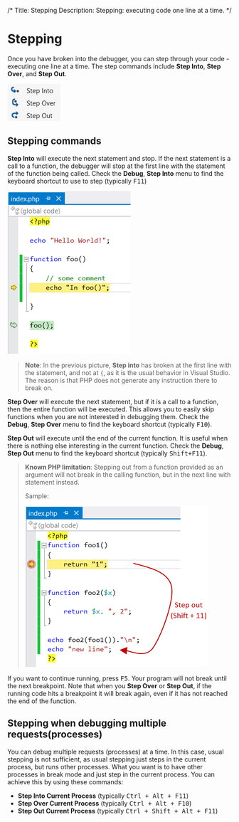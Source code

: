/*
Title: Stepping
Description: Stepping: executing code one line at a time.
*/

# Stepping

Once you have broken into the debugger, you can step through your code - executing one line at a time. The step commands include **Step Into**, **Step Over**, and **Step Out**.

![Step commands](imgs\step-commands.png)

## Stepping commands

**Step Into** will execute the next statement and stop. If the next statement is a call to a function, the debugger will stop at the first line with the statement of the function being called. Check the **Debug**, **Step Into** menu to find the keyboard shortcut to use to step (typically <kbd>F11</kbd>)

![Step commands](imgs\step-into.png)

> **Note**: In the previous picture, **Step into** has broken at the first line with the statement, and not at `{`, as it is the usual behavior in Visual Studio. The reason is that PHP does not generate any instruction there to break on.

**Step Over** will execute the next statement, but if it is a call to a function, then the entire function will be executed. This allows you to easily skip functions when you are not interested in debugging them. Check the **Debug**, **Step Over** menu to find the keyboard shortcut (typically <kbd>F10</kbd>).

**Step Out** will execute until the end of the current function. It is useful when there is nothing else interesting in the current function. Check the **Debug**, **Step Out** menu to find the keyboard shortcut (typically <kbd>Shift+F11</kbd>).

> **Known PHP limitation**:
> Stepping out from a function provided as an argument will not break in the calling function, but in the next line with statement instead.
> 
> Sample:
> 
> ![PHP specific Step Out](imgs\step-out.png)

If you want to continue running, press <kbd>F5</kbd>. Your program will not break until the next breakpoint. Note that when you **Step Over** or **Step Out**, if the running code hits a breakpoint it will break again, even if it has not reached the end of the function.

## Stepping when debugging multiple requests(processes)

You can debug multiple requests (processes) at a time. In this case, usual stepping is not sufficient, as usual stepping just steps in the current process, but runs other processes. What you want is to have other processes in break mode and just step in the current process. You can achieve this by using these commands:

- **Step Into Current Process** (typically <kbd>Ctrl + Alt + F11</kbd>)
- **Step Over Current Process** (typically <kbd>Ctrl + Alt + F10</kbd>)
- **Step Out Current Process** (typically <kbd>Ctrl + Shift + Alt + F11</kbd>)

